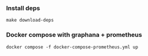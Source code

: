 ### Install deps
`make download-deps`

### Docker compose with graphana + prometheus
`docker compose -f docker-compose-prometheus.yml up`
